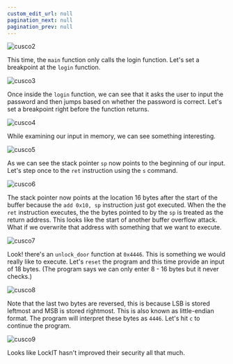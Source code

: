 ```yaml
---
custom_edit_url: null
pagination_next: null
pagination_prev: null
---
```


![cusco2](https://github.com/Knign/Write-ups/assets/110326359/2d741c64-e9f4-46e2-9c97-dad12dd3a35d)

This time, the `main` function only calls the login function.
Let's set a breakpoint at the `login` function.

![cusco3](https://github.com/Knign/Write-ups/assets/110326359/6852b6d8-b7f8-4d33-8503-949b98dedf2a)

Once inside the `login` function, we can see that it asks the user to input the password and then jumps based on whether the password is correct.
Let's set a breakpoint right before the function returns.

![cusco4](https://github.com/Knign/Write-ups/assets/110326359/01bc3ec0-6c12-4921-9b5a-91228bf5eac5)

While examining our input in memory, we can see something interesting.

![cusco5](https://github.com/Knign/Write-ups/assets/110326359/905e8ae8-8973-4994-9fec-0164fce8ca92)

As we can see the stack pointer `sp` now points to the beginning of our input.
Let's step once to the `ret` instruction using the `s` command.

![cusco6](https://github.com/Knign/Write-ups/assets/110326359/c35894c6-1e1a-48e6-bc45-2952edfe9eb7)

The stack pointer now points at the location 16 bytes after the start of the buffer because the `add 0x10, sp` instruction just got executed.
When the the `ret` instruction executes, the the bytes pointed to by the `sp` is treated as the return address.
This looks like the start of another buffer overflow attack. What if we overwrite that address with something that we want to execute.

![cusco7](https://github.com/Knign/Write-ups/assets/110326359/df83f201-8e17-434d-841d-143c81bee36d)

Look! there's an `unlock_door` function at `0x4446`. This is something we would really like to execute.
Let's `reset` the program and this time provide an input of 18 bytes. (The program says we can only enter 8 - 16 bytes but it never checks.) 

![cusco8](https://github.com/Knign/Write-ups/assets/110326359/b02bbd42-e9a6-4293-aa0d-29c9c5005a1a)

Note that the last two bytes are reversed, this is because LSB is stored leftmost and MSB is stored rightmost. This is also known as little-endian format.
The program will interpret these bytes as `4446`.
Let's hit `c` to continue the program.

![cusco9](https://github.com/Knign/Write-ups/assets/110326359/324e8cfd-15ae-4ad2-a849-74f763c4050c)

Looks like LockIT hasn't improved their security all that much.
